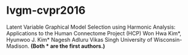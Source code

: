 # lvgm-cvpr2016
Latent Variable Graphical Model Selection using Harmonic Analysis: Applications to the Human Connectome Project (HCP) 
Won Hwa Kim*, Hyunwoo J. Kim* Nagesh Adluru Vikas Singh University of Wisconsin-Madison.
**(Both * are the first authors.)**

